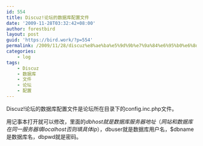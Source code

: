 ```yaml
---
id: 554
title: Discuz!论坛的数据库配置文件
date: '2009-11-28T03:32:42+08:00'
author: forestbird
layout: post
guid: 'https://bird.work/?p=554'
permalink: /2009/11/28/discuz%e8%ae%ba%e5%9d%9b%e7%9a%84%e6%95%b0%e6%8d%ae%e5%ba%93%e9%85%8d%e7%bd%ae%e6%96%87%e4%bb%b6-2/
categories:
    - log
tags:
    - Discuz
    - 数据库
    - 文件
    - 论坛
    - 配置
---
```


Discuz!论坛的数据库配置文件是论坛所在目录下的config.inc.php文件。

用记事本打开就可以修改，里面的$dbhost就是数据库服务器地址（网站和数据库在同一服务器填localhost否则填具体ip），$dbuser就是数据库用户名，$dbname是数据库名，dbpwd就是密码。